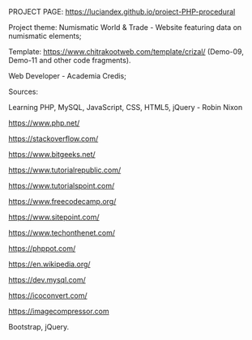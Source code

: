 PROJECT PAGE: https://luciandex.github.io/proiect-PHP-procedural

Project theme: Numismatic World & Trade  - Website featuring data on numismatic elements;

Template: https://www.chitrakootweb.com/template/crizal/ (Demo-09, Demo-11 and other code fragments). 

Web Developer - Academia Credis;


Sources:

Learning PHP, MySQL, JavaScript, CSS, HTML5, jQuery - Robin Nixon

https://www.php.net/

https://stackoverflow.com/

https://www.bitgeeks.net/

https://www.tutorialrepublic.com/

https://www.tutorialspoint.com/

https://www.freecodecamp.org/

https://www.sitepoint.com/

https://www.techonthenet.com/

https://phppot.com/

https://en.wikipedia.org/

https://dev.mysql.com/

https://icoconvert.com/

https://imagecompressor.com


Bootstrap, jQuery.
